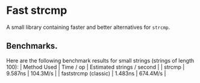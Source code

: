 # Fast strcmp
A small library containing faster and better alternatives for `strcmp`.

## Benchmarks.

Here are the following benchmark results for small strings (strings of length 100):
| Method Used | Time / op | Estimated strings / second | 
| strcmp | 9.587ns | 104.3M/s |
| faststrcmp (classic) | 1.483ns | 674.4M/s |
